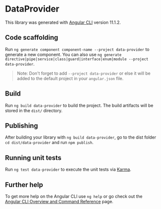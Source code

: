 # DataProvider

This library was generated with [Angular CLI](https://github.com/angular/angular-cli) version 11.1.2.

## Code scaffolding

Run `ng generate component component-name --project data-provider` to generate a new component. You can also use `ng generate directive|pipe|service|class|guard|interface|enum|module --project data-provider`.
> Note: Don't forget to add `--project data-provider` or else it will be added to the default project in your `angular.json` file. 

## Build

Run `ng build data-provider` to build the project. The build artifacts will be stored in the `dist/` directory.

## Publishing

After building your library with `ng build data-provider`, go to the dist folder `cd dist/data-provider` and run `npm publish`.

## Running unit tests

Run `ng test data-provider` to execute the unit tests via [Karma](https://karma-runner.github.io).

## Further help

To get more help on the Angular CLI use `ng help` or go check out the [Angular CLI Overview and Command Reference](https://angular.io/cli) page.
